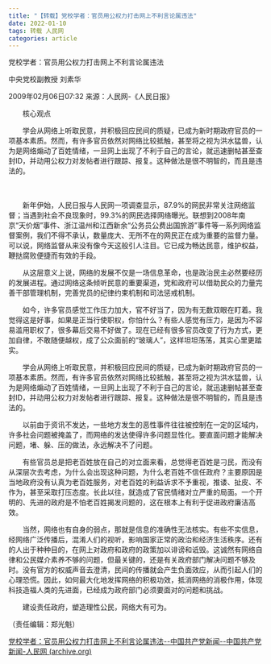 ```yaml
---
title: "【转载】党校学者：官员用公权力打击网上不利言论属违法"
date: 2022-01-10
tags: 转载 人民网
categories: article
---
```

党校学者：官员用公权力打击网上不利言论属违法

中央党校副教授  刘素华

2009年02月06日07:32   来源：人民网-《人民日报》

　　核心观点

　　学会从网络上听取民意，并积极回应民间的质疑，已成为新时期政府官员的一项基本素质。然而，有许多官员依然对网络比较抵触，甚至将之视为洪水猛兽，认为是网络煽动了百姓情绪，一旦网上出现了不利于自己的言论，就迅速删帖甚至查封ID，并动用公权力对发帖者进行跟踪、报复。这种做法是很不明智的，而且是违法的。

　　

　　新年伊始，人民日报与人民网一项调查显示，87.9%的网民非常关注网络监督；当遇到社会不良现象时，99.3%的网民选择网络曝光。联想到2008年南京“天价烟”事件、浙江温州和江西新余“公务员公费出国旅游”事件等一系列网络监督案例，我们不得不承认，数量庞大、无所不在的网民正在成为重要的监督力量。可以说，网络监督从来没有像今天这般引人注目。它已成为畅达民意，维护权益，鞭挞腐败便捷而有效的手段。

　　从这层意义上说，网络的发展不仅是一场信息革命，也是政治民主必然要经历的发展进程。通过网络这条倾听民意的重要渠道，党和政府可以借助民众的力量完善干部管理机制，完善党员的纪律约束机制和司法惩戒机制。

　　如今，许多官员感觉工作压力加大，官不好当了，因为有无数双眼在盯着。我觉得这是好事，如果是正当行使职权，你怕什么？有些人感觉有压力，是因为不容易滥用职权了，很多幕后交易不好做了。现在已经有很多官员改变了行为方式，更加自律，不敢随便越权，成了公众面前的“玻璃人”，这样坦坦荡荡，其实心里更踏实。

　　学会从网络上听取民意，并积极回应民间的质疑，已成为新时期政府官员的一项基本素质。然而，有许多官员依然对网络比较抵触，甚至将之视为洪水猛兽，认为是网络煽动了百姓情绪，一旦网上出现了不利于自己的言论，就迅速删帖甚至查封ID，并动用公权力对发帖者进行跟踪、报复。这种做法是很不明智的，而且是违法的。

　　以前由于资讯不发达，一些地方发生的恶性事件往往被控制在一定的区域内，许多社会问题被掩盖了，而网络的发达使得许多问题显性化。要直面问题才能解决问题，堵、躲、压的做法，永远解决不了问题。

　　有些官员总是把老百姓放在自己的对立面来看，总觉得老百姓是刁民，而没有从深层次去考虑，为什么会出现这种问题，为什么老百姓不信任政府？主要原因是当地政府没有认真为老百姓服务，对老百姓的利益诉求不予重视，推诿、扯皮、不作为，甚至采取打压态度。长此以往，就造成了官民情绪对立严重的局面。一个开明的、先进的政府是不怕老百姓揭发问题的，这在根本上有利于促进政府廉洁高效。

　　当然，网络也有自身的弱点，那就是信息的准确性无法核实。有些不实信息，经网络广泛传播后，混淆人们的视听，影响国家正常的政治和经济生活秩序。还有的人出于种种目的，在网上对政府和政府的政策加以诽谤和诋毁。这诚然有网络自律和公民媒介素养不够的问题，但最关键的，还是有关政府部门解决问题不够及时。没有官方的权威声音去澄清，民间的传播就会产生负面效应，从而引起人们的心理恐慌。因此，如何最大化地发挥网络的积极功效，抵消网络的消极作用，体现科技造福人类的先进面，已经成为政府部门必须要面对的问题和挑战。

　　建设责任政府，塑造理性公民，网络大有可为。

（责任编辑：郑光魁）


[党校学者：官员用公权力打击网上不利言论属违法--中国共产党新闻--中国共产党新闻-人民网 (archive.org)](https://web.archive.org/web/20090208214518/http://fanfu.people.com.cn/GB/64376/8756941.html)

